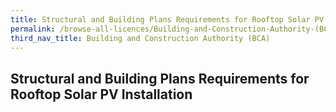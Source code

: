 ```yaml
---
title: Structural and Building Plans Requirements for Rooftop Solar PV Installation
permalink: /browse-all-licences/Building-and-Construction-Authority-(BCA)/
third_nav_title: Building and Construction Authority (BCA)
---
```

## Structural and Building Plans Requirements for Rooftop Solar PV Installation
